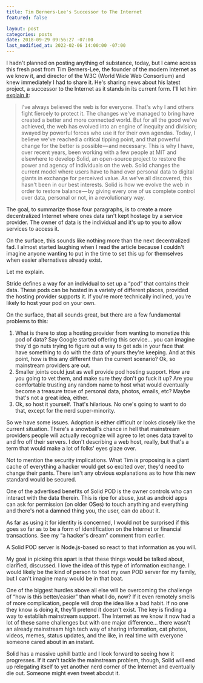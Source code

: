 ```yaml
---
title: Tim Berners-Lee's Successor to The Internet
featured: false

layout: post
categories: posts
date: 2018-09-29 09:56:27 -07:00
last_modified_at: 2022-02-06 14:00:00 -07:00
---
```


I hadn't planned on posting anything of substance, today, but I came across this fresh post from Tim Berners-Lee, the founder of the modern Internet as we know it, and director of the W3C (World Wide Web Consortium) and knew immediately I had to share it. He's sharing news about his latest project, a successor to the Internet as it stands in its current form. I'll let him [explain it](https://medium.com/@timberners_lee/one-small-step-for-the-web-87f92217d085):

>  I've always believed the web is for everyone. That's why I and others fight fiercely to protect it. The changes we've managed to bring have created a better and more connected world. But for all the good we've achieved, the web has evolved into an engine of inequity and division; swayed by powerful forces who use it for their own agendas.
> Today, I believe we've reached a critical tipping point, and that powerful change for the better is possible — and necessary.
>  This is why I have, over recent years, been working with a few people at MIT and elsewhere to develop Solid, an open-source project to restore the power and agency of individuals on the web.
> Solid changes the current model where users have to hand over personal data to digital giants in exchange for perceived value. As we've all discovered, this hasn't been in our best interests. Solid is how we evolve the web in order to restore balance — by giving every one of us complete control over data, personal or not, in a revolutionary way.

The goal, to summarize those four paragraphs, is to create a more decentralized Internet where ones data isn't kept hostage by a service provider. The owner of data is the individual and it's up to you to allow services to access it.

On the surface, this sounds like nothing more than the next decentralized fad. I almost started laughing when I read the article because I couldn't imagine anyone wanting to put in the time to set this up for themselves when easier alternatives already exist.

Let me explain.

Stride defines a way for an individual to set up a “pod” that contains their data. These pods can be hosted in a variety of different places, provided the hosting provider supports it. If you're more technically inclined, you're likely to host your pod on your own.

On the surface, that all sounds great, but there are a few fundamental problems to this:

1. What is there to stop a hosting provider from wanting to monetize this pod of data? Say Google started offering this service… you can imagine they'd go nuts trying to figure out a way to get ads in your face that have something to do with the data of yours they're keeping. And at this point, how is this any different than the current scenario? Ok, so mainstream providers are out.
2. Smaller joints could just as well provide pod hosting support. How are you going to vet them, and make sure they don't go fuck it up? Are you comfortable trusting any random name to host what would eventually become a treasure trove of personal data, photos, emails, etc? Maybe that's not a great idea, either.
3. Ok, so host it yourself. That's hilarious. No one's going to want to do that, except for the nerd super-minority.

So we have some issues. Adoption is either difficult or looks closely like the current situation. There's a snowball's chance in hell that mainstream providers people will actually recognize will agree to let ones data travel to and fro off their servers. I don't describing a web host, really, but that's a term that would make a lot of folks' eyes glaze over.

Not to mention the security implications. What Tim is proposing is a giant cache of everything a hacker would get so excited over, they'd need to change their pants. There isn't any obvious explanations as to how this new standard would be secured.

One of the advertised benefits of Solid POD is the owner controls who can interact with the data therein. This is ripe for abuse, just as android apps can ask for permission (on older OSes) to touch anything and everything and there's not a damned thing you, the user, can do about it.

As far as using it for identity is concerned, I would not be surprised if this goes so far as to be a form of identification on the Internet or financial transactions. See my “a hacker's dream” comment from earlier.

A Solid POD server is Node.js-based so react to that information as you will.

My goal in picking this apart is that these things would be talked about, clarified, discussed. I love the idea of this type of information exchange. I would likely be the kind of person to host my own POD server for my family, but I can't imagine many would be in that boat.

One of the biggest hurdles above all else will be overcoming the challenge of “how is this better/easier” than what I do, now? If it even remotely smells of more complication, people will drop the idea like a bad habit. If no one they know is doing it, they'll pretend it doesn't exist. The key is finding a way to establish mainstream support. The Internet as we know it now had a lot of these same challenges but with one major difference… there wasn't an already mainstream high tech way of sharing information, cat photos, videos, memes, status updates, and the like, in real time with everyone someone cared about in an instant.

Solid has a massive uphill battle and I look forward to seeing how it progresses. If it can't tackle the mainstream problem, though, Solid will end up relegating itself to yet another nerd corner of the Internet and eventually die out. Someone might even tweet abodut it.

